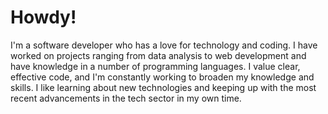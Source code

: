 # Howdy!
I'm a software developer who has a love for technology and coding. I have worked on projects ranging from data analysis to web development and have knowledge in a number of programming languages. I value clear, effective code, and I'm constantly working to broaden my knowledge and skills. I like learning about new technologies and keeping up with the most recent advancements in the tech sector in my own time.
